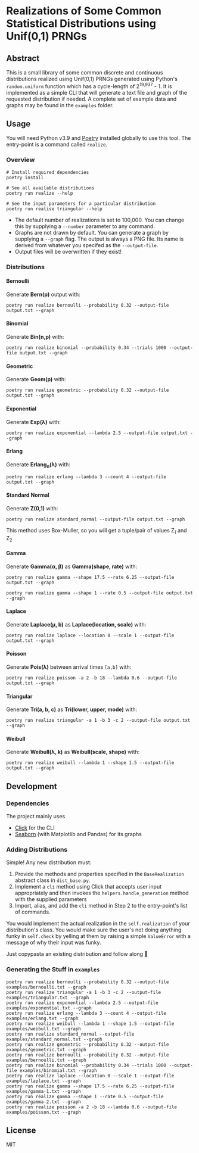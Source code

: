 # Realizations of Some Common Statistical Distributions using Unif(0,1) PRNGs

## Abstract

This is a small library of some common discrete and continuous distributions realized using Unif(0,1) PRNGs generated using Python's `random.uniform` function which has a cycle-length of 2<sup>19,937</sup> - 1. It is implemented as a simple CLI that will generate a text file and graph of the requested distribution if needed. A complete set of example data and graphs may be found in the `examples` folder.

## Usage

You will need Python v3.9 and [Poetry](https://python-poetry.org/) installed globally to use this tool. The entry-point is a command called `realize`. 

### Overview

```console
# Install required dependencies
poetry install

# See all available distributions
poetry run realize --help

# See the input parameters for a particular distribution
poetry run realise triangular --help
```

* The default number of realizations is set to 100,000. You can change this by supplying a `--number` parameter to any command. 
* Graphs are not drawn by default. You can generate a graph by supplying a `--graph` flag. The output is always a PNG file. Its name is derived from whatever you specifed as the `--output-file`.
* Output files will be overwritten if they exist!

### Distributions

#### Bernoulli

Generate **Bern(p)** output with:

```console
poetry run realize bernoulli --probability 0.32 --output-file output.txt --graph
```

#### Binomial

Generate **Bin(n,p)** with:

```console
poetry run realize binomial --probability 0.34 --trials 1000 --output-file output.txt --graph
```

#### Geometric

Generate **Geom(p)** with:

```console
poetry run realize geometric --probability 0.32 --output-file output.txt --graph
```

#### Exponential

Generate **Exp(&lambda;)** with:

```console
poetry run realize exponential --lambda 2.5 --output-file output.txt --graph
```

#### Erlang

Generate **Erlang<sub>n</sub>(&lambda;)** with:

```console
poetry run realize erlang --lambda 3 --count 4 --output-file output.txt --graph
```

#### Standard Normal

Generate **Z(0,1)** with:

```console
poetry run realize standard_normal --output-file output.txt --graph
```

This method uses Box-Muller, so you will get a tuple/pair of values Z<sub>1</sub> and Z<sub>2</sub>

#### Gamma

Generate **Gamma(&alpha;, &beta;)** as **Gamma(shape, rate)** with:

```console
poetry run realize gamma --shape 17.5 --rate 6.25 --output-file output.txt --graph

poetry run realize gamma --shape 1 --rate 0.5 --output-file output.txt --graph
```

#### Laplace

Generate **Laplace(&mu;, b)** as **Laplace(location, scale)** with:

```console
poetry run realize laplace --location 0 --scale 1 --output-file output.txt --graph
```

#### Poisson

Generate **Pois(&lambda;)** between arrival times `[a,b]` with:

```console
poetry run realize poisson -a 2 -b 18 --lambda 0.6 --output-file output.txt --graph
```

#### Triangular

Generate **Tri(a, b, c)** as **Tri(lower, upper, mode)** with:

```console
poetry run realize triangular -a 1 -b 3 -c 2 --output-file output.txt --graph
```

#### Weibull

Generate **Weibull(&lambda;, k)** as **Weibull(scale, shape)** with:

```console
poetry run realize weibull --lambda 1 --shape 1.5 --output-file output.txt --graph
```

## Development

### Dependencies

The project mainly uses 

* [Click](https://click.palletsprojects.com/en/7.x/) for the CLI
* [Seaborn](https://seaborn.pydata.org/) (with Matplotlib and Pandas) for its graphs

### Adding Distributions

Simple! Any new distribution must:

1. Provide the methods and properties specified in the `BaseRealization` abstract class in `dist_base.py`.
2. Implement a `cli` method using Click that accepts user input appropriately and then invokes the `helpers.handle_generation` method with the supplied parameters
3. Import, alias, and add the `cli` method in Step 2 to the entry-point's list of commands.

You would implement the actual realization in the `self.realization` of your distribution's class. You would make sure the user's not doing anything funky in `self.check` by yelling at them by raising a simple `ValueError` with a message of why their input was funky.

Just copypasta an existing distribution and follow along 🤗

### Generating the Stuff in `examples`

```console
poetry run realize bernoulli --probability 0.32 --output-file examples/bernoulli.txt --graph
poetry run realize triangular -a 1 -b 3 -c 2 --output-file examples/triangular.txt --graph
poetry run realize exponential --lambda 2.5 --output-file examples/exponential.txt --graph
poetry run realize erlang --lambda 3 --count 4 --output-file examples/erlang.txt --graph
poetry run realize weibull --lambda 1 --shape 1.5 --output-file examples/weibull.txt --graph
poetry run realize standard_normal --output-file examples/standard_normal.txt --graph
poetry run realize geometric --probability 0.32 --output-file examples/geometric.txt --graph
poetry run realize bernoulli --probability 0.32 --output-file examples/bernoulli.txt --graph
poetry run realize binomial --probability 0.34 --trials 1000 --output-file examples/binomial.txt --graph
poetry run realize laplace --location 0 --scale 1 --output-file examples/laplace.txt --graph
poetry run realize gamma --shape 17.5 --rate 6.25 --output-file examples/gamma-1.txt --graph
poetry run realize gamma --shape 1 --rate 0.5 --output-file examples/gamma-2.txt --graph
poetry run realize poisson -a 2 -b 18 --lambda 0.6 --output-file examples/poisson.txt --graph
```

## License

MIT
